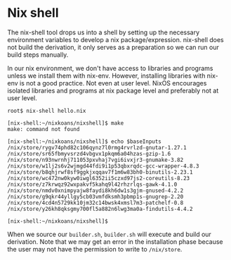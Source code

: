# Nix shell

The nix-shell tool drops us into a shell by setting up the necessary environment variables to develop a nix package/expression. nix-shell does not build the derivation, it only serves as a preparation so we can run our build steps manually.

In our nix environment, we don't have access to libraries and programs unless we install them with nix-env.  However, installing libraries with nix-env is not a good practice. Not even at user level.  NixOS encourages isolated libraries and programs at nix package level and preferably not at user level.

```
root$ nix-shell hello.nix

[nix-shell:~/nixkoans/nixshell]$ make
make: command not found

[nix-shell:~/nixkoans/nixshell]$ echo $baseInputs
/nix/store/rygv74phd82c106qynz7l0rmg4rvrlzd-gnutar-1.27.1 /nix/store/sr65fbmyvsrzd4vbgvx1pkqm6a04hzas-gzip-1.6 /nix/store/n93nwrnhj711053pxvhaj7vgi6ivxjr3-gnumake-3.82 /nix/store/w1lj2s6v2wjmgd44fdi9i1p53qbxrqdc-gcc-wrapper-4.8.3 /nix/store/b8qhjrwf8sf9ggkjxqqav7f1m6w83bh0-binutils-2.23.1 /nix/store/wc472nw0kyw0iwgl6352ii5czxd97js2-coreutils-8.23 /nix/store/z7krwqz92wxpakvf5kahq9l42rhzrlqs-gawk-4.1.0 /nix/store/nmdv0xnimpyajw8faydi8kh6dw1s3gjm-gnused-4.2.2 /nix/store/g9qkr44yllgy5cb03vmfdksmh3pbmp1s-gnugrep-2.20 /nix/store/4cd4n5729kk10jm32c14bwsk4xmsl7m3-patchelf-0.8 /nix/store/y26kh8qksgmy700fl5a882n6lwg3ma0a-findutils-4.4.2

[nix-shell:~/nixkoans/nixshell]$
```

When we source our `builder.sh`, `builder.sh` will execute and build our derivation.  Note that we may get an error in the installation phase because the user may not have the permission to write to `/nix/store`.

